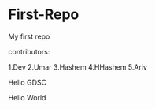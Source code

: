 # First-Repo
My first repo

contributors:

1.Dev
2.Umar
3.Hashem
4.HHashem
5.Ariv


Hello GDSC

Hello World
